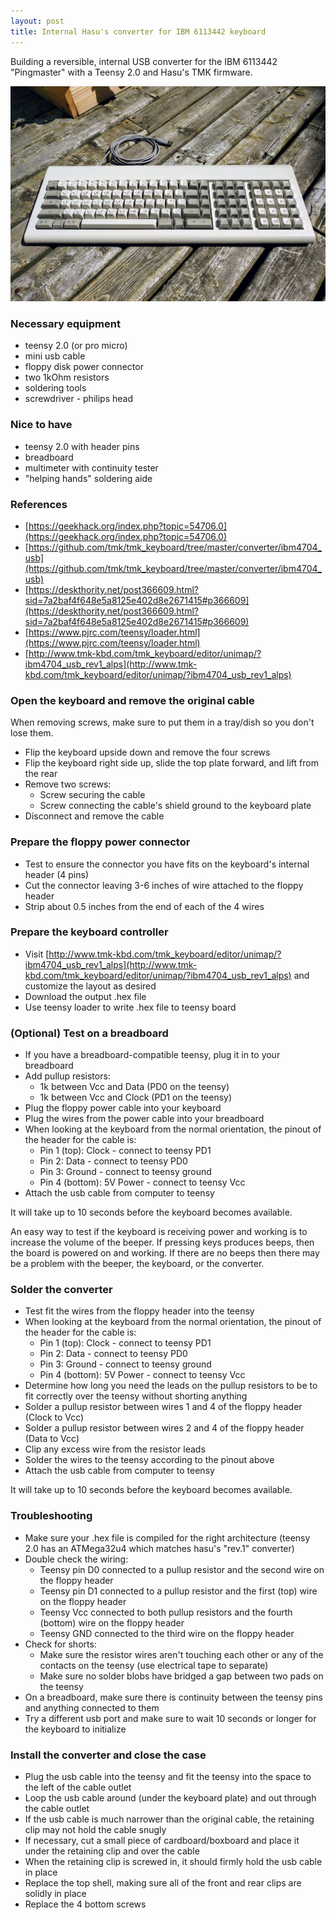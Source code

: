 ```yaml
---
layout: post
title: Internal Hasu's converter for IBM 6113442 keyboard
---
```


Building a reversible, internal USB converter for the IBM 6113442 "Pingmaster" with a Teensy 2.0 and Hasu's TMK firmware.

![](/assets/images/20180829/ibm_pingmaster_keyboard.jpg)

### Necessary equipment

- teensy 2.0 (or pro micro)
- mini usb cable
- floppy disk power connector
- two 1kOhm resistors
- soldering tools
- screwdriver - philips head


### Nice to have

- teensy 2.0 with header pins
- breadboard
- multimeter with continuity tester
- "helping hands" soldering aide


### References

- [https://geekhack.org/index.php?topic=54706.0](https://geekhack.org/index.php?topic=54706.0)
- [https://github.com/tmk/tmk_keyboard/tree/master/converter/ibm4704_usb](https://github.com/tmk/tmk_keyboard/tree/master/converter/ibm4704_usb)
- [https://deskthority.net/post366609.html?sid=7a2baf4f648e5a8125e402d8e2671415#p366609](https://deskthority.net/post366609.html?sid=7a2baf4f648e5a8125e402d8e2671415#p366609)
- [https://www.pjrc.com/teensy/loader.html](https://www.pjrc.com/teensy/loader.html)
- [http://www.tmk-kbd.com/tmk_keyboard/editor/unimap/?ibm4704_usb_rev1_alps](http://www.tmk-kbd.com/tmk_keyboard/editor/unimap/?ibm4704_usb_rev1_alps)


### Open the keyboard and remove the original cable

When removing screws, make sure to put them in a tray/dish so you don't lose them.

- Flip the keyboard upside down and remove the four screws
- Flip the keyboard right side up, slide the top plate forward, and lift from the rear
- Remove two screws:
  - Screw securing the cable
  - Screw connecting the cable's shield ground to the keyboard plate
- Disconnect and remove the cable


### Prepare the floppy power connector

- Test to ensure the connector you have fits on the keyboard's internal header (4 pins)
- Cut the connector leaving 3-6 inches of wire attached to the floppy header
- Strip about 0.5 inches from the end of each of the 4 wires


### Prepare the keyboard controller

- Visit [http://www.tmk-kbd.com/tmk_keyboard/editor/unimap/?ibm4704_usb_rev1_alps](http://www.tmk-kbd.com/tmk_keyboard/editor/unimap/?ibm4704_usb_rev1_alps) and customize the layout as desired
- Download the output .hex file
- Use teensy loader to write .hex file to teensy board


### (Optional) Test on a breadboard

- If you have a breadboard-compatible teensy, plug it in to your breadboard
- Add pullup resistors:
  - 1k between Vcc and Data (PD0 on the teensy)
  - 1k between Vcc and Clock (PD1 on the teensy)
- Plug the floppy power cable into your keyboard
- Plug the wires from the power cable into your breadboard
- When looking at the keyboard from the normal orientation, the pinout of the header for the cable is:
  - Pin 1 (top): Clock - connect to teensy PD1
  - Pin 2: Data - connect to teensy PD0
  - Pin 3: Ground - connect to teensy ground
  - Pin 4 (bottom): 5V Power - connect to teensy Vcc
- Attach the usb cable from computer to teensy

It will take up to 10 seconds before the keyboard becomes available. 

An easy way to test if the keyboard is receiving power and working is to increase the volume of the beeper. If pressing keys produces beeps, then the board is powered on and working. If there are no beeps then there may be a problem with the beeper, the keyboard, or the converter.


### Solder the converter

- Test fit the wires from the floppy header into the teensy
- When looking at the keyboard from the normal orientation, the pinout of the header for the cable is:
  - Pin 1 (top): Clock - connect to teensy PD1
  - Pin 2: Data - connect to teensy PD0
  - Pin 3: Ground - connect to teensy ground
  - Pin 4 (bottom): 5V Power - connect to teensy Vcc
- Determine how long you need the leads on the pullup resistors to be to fit correctly over the teensy without shorting anything
- Solder a pullup resistor between wires 1 and 4 of the floppy header (Clock to Vcc)
- Solder a pullup resistor between wires 2 and 4 of the floppy header (Data to Vcc)
- Clip any excess wire from the resistor leads
- Solder the wires to the teensy according to the pinout above
- Attach the usb cable from computer to teensy

It will take up to 10 seconds before the keyboard becomes available. 


### Troubleshooting

- Make sure your .hex file is compiled for the right architecture (teensy 2.0 has an ATMega32u4 which matches hasu's "rev.1" converter)
- Double check the wiring:
  - Teensy pin D0 connected to a pullup resistor and the second wire on the floppy header
  - Teensy pin D1 connected to a pullup resistor and the first (top) wire on the floppy header
  - Teensy Vcc connected to both pullup resistors and the fourth (bottom) wire on the floppy header
  - Teensy GND connected to the third wire on the floppy header
- Check for shorts:
  - Make sure the resistor wires aren't touching each other or any of the contacts on the teensy (use electrical tape to separate)
  - Make sure no solder blobs have bridged a gap between two pads on the teensy
- On a breadboard, make sure there is continuity between the teensy pins and anything connected to them
- Try a different usb port and make sure to wait 10 seconds or longer for the keyboard to initialize


### Install the converter and close the case

- Plug the usb cable into the teensy and fit the teensy into the space to the left of the cable outlet
- Loop the usb cable around (under the keyboard plate) and out through the cable outlet
- If the usb cable is much narrower than the original cable, the retaining clip may not hold the cable snugly
- If necessary, cut a small piece of cardboard/boxboard and place it under the retaining clip and over the cable
- When the retaining clip is screwed in, it should firmly hold the usb cable in place
- Replace the top shell, making sure all of the front and rear clips are solidly in place
- Replace the 4 bottom screws
